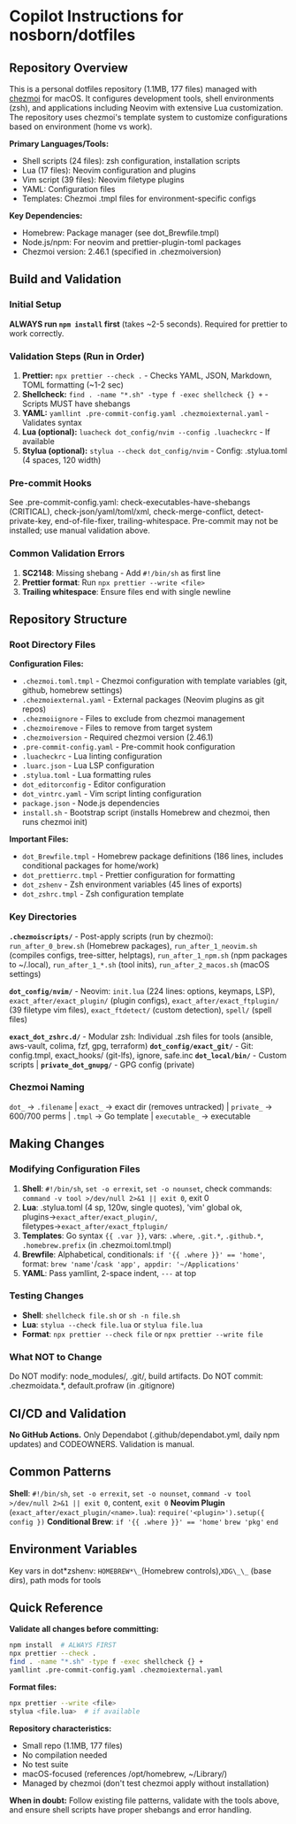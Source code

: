 # Copilot Instructions for nosborn/dotfiles

## Repository Overview

This is a personal dotfiles repository (1.1MB, 177 files) managed with [chezmoi](https://www.chezmoi.io) for macOS. It configures development tools, shell environments (zsh), and applications including Neovim with extensive Lua customization. The repository uses chezmoi's template system to customize configurations based on environment (home vs work).

**Primary Languages/Tools:**

- Shell scripts (24 files): zsh configuration, installation scripts
- Lua (17 files): Neovim configuration and plugins
- Vim script (39 files): Neovim filetype plugins
- YAML: Configuration files
- Templates: Chezmoi .tmpl files for environment-specific configs

**Key Dependencies:**

- Homebrew: Package manager (see dot_Brewfile.tmpl)
- Node.js/npm: For neovim and prettier-plugin-toml packages
- Chezmoi version: 2.46.1 (specified in .chezmoiversion)

## Build and Validation

### Initial Setup

**ALWAYS run `npm install` first** (takes ~2-5 seconds). Required for prettier to work correctly.

### Validation Steps (Run in Order)

1. **Prettier:** `npx prettier --check .` - Checks YAML, JSON, Markdown, TOML formatting (~1-2 sec)
2. **Shellcheck:** `find . -name "*.sh" -type f -exec shellcheck {} +` - Scripts MUST have shebangs
3. **YAML:** `yamllint .pre-commit-config.yaml .chezmoiexternal.yaml` - Validates syntax
4. **Lua (optional):** `luacheck dot_config/nvim --config .luacheckrc` - If available
5. **Stylua (optional):** `stylua --check dot_config/nvim` - Config: .stylua.toml (4 spaces, 120 width)

### Pre-commit Hooks

See .pre-commit-config.yaml: check-executables-have-shebangs (CRITICAL), check-json/yaml/toml/xml, check-merge-conflict, detect-private-key, end-of-file-fixer, trailing-whitespace. Pre-commit may not be installed; use manual validation above.

### Common Validation Errors

1. **SC2148**: Missing shebang - Add `#!/bin/sh` as first line
2. **Prettier format**: Run `npx prettier --write <file>`
3. **Trailing whitespace**: Ensure files end with single newline

## Repository Structure

### Root Directory Files

**Configuration Files:**

- `.chezmoi.toml.tmpl` - Chezmoi configuration with template variables (git, github, homebrew settings)
- `.chezmoiexternal.yaml` - External packages (Neovim plugins as git repos)
- `.chezmoiignore` - Files to exclude from chezmoi management
- `.chezmoiremove` - Files to remove from target system
- `.chezmoiversion` - Required chezmoi version (2.46.1)
- `.pre-commit-config.yaml` - Pre-commit hook configuration
- `.luacheckrc` - Lua linting configuration
- `.luarc.json` - Lua LSP configuration
- `.stylua.toml` - Lua formatting rules
- `dot_editorconfig` - Editor configuration
- `dot_vintrc.yaml` - Vim script linting configuration
- `package.json` - Node.js dependencies
- `install.sh` - Bootstrap script (installs Homebrew and chezmoi, then runs chezmoi init)

**Important Files:**

- `dot_Brewfile.tmpl` - Homebrew package definitions (186 lines, includes conditional packages for home/work)
- `dot_prettierrc.tmpl` - Prettier configuration for formatting
- `dot_zshenv` - Zsh environment variables (45 lines of exports)
- `dot_zshrc.tmpl` - Zsh configuration template

### Key Directories

**`.chezmoiscripts/`** - Post-apply scripts (run by chezmoi): `run_after_0_brew.sh` (Homebrew packages), `run_after_1_neovim.sh` (compiles configs, tree-sitter, helptags), `run_after_1_npm.sh` (npm packages to ~/.local), `run_after_1_*.sh` (tool inits), `run_after_2_macos.sh` (macOS settings)

**`dot_config/nvim/`** - Neovim: `init.lua` (224 lines: options, keymaps, LSP), `exact_after/exact_plugin/` (plugin configs), `exact_after/exact_ftplugin/` (39 filetype vim files), `exact_ftdetect/` (custom detection), `spell/` (spell files)

**`exact_dot_zshrc.d/`** - Modular zsh: Individual .zsh files for tools (ansible, aws-vault, colima, fzf, gpg, terraform)
**`dot_config/exact_git/`** - Git: config.tmpl, exact_hooks/ (git-lfs), ignore, safe.inc
**`dot_local/bin/`** - Custom scripts | **`private_dot_gnupg/`** - GPG config (private)

### Chezmoi Naming

`dot_` → `.filename` | `exact_` → exact dir (removes untracked) | `private_` → 600/700 perms | `.tmpl` → Go template | `executable_` → executable

## Making Changes

### Modifying Configuration Files

1. **Shell**: `#!/bin/sh`, `set -o errexit`, `set -o nounset`, check commands: `command -v tool >/dev/null 2>&1 || exit 0`, exit 0
2. **Lua**: .stylua.toml (4 sp, 120w, single quotes), 'vim' global ok, plugins→`exact_after/exact_plugin/`, filetypes→`exact_after/exact_ftplugin/`
3. **Templates**: Go syntax `{{ .var }}`, vars: `.where`, `.git.*`, `.github.*`, `.homebrew.prefix` (in .chezmoi.toml.tmpl)
4. **Brewfile**: Alphabetical, conditionals: `if '{{ .where }}' == 'home'`, format: `brew 'name'`/`cask 'app', appdir: '~/Applications'`
5. **YAML**: Pass yamllint, 2-space indent, `---` at top

### Testing Changes

- **Shell**: `shellcheck file.sh` or `sh -n file.sh`
- **Lua**: `stylua --check file.lua` or `stylua file.lua`
- **Format**: `npx prettier --check file` or `npx prettier --write file`

### What NOT to Change

Do NOT modify: node_modules/, .git/, build artifacts. Do NOT commit: .chezmoidata.\*, default.profraw (in .gitignore)

## CI/CD and Validation

**No GitHub Actions.** Only Dependabot (.github/dependabot.yml, daily npm updates) and CODEOWNERS. Validation is manual.

## Common Patterns

**Shell**: `#!/bin/sh`, `set -o errexit`, `set -o nounset`, `command -v tool >/dev/null 2>&1 || exit 0`, content, `exit 0`
**Neovim Plugin** (`exact_after/exact_plugin/<name>.lua`): `require('<plugin>').setup({ config })`
**Conditional Brew**: `if '{{ .where }}' == 'home'` `brew 'pkg'` `end`

## Environment Variables

Key vars in dot*zshenv: `HOMEBREW*\_`(Homebrew controls),`XDG\_\_` (base dirs), path mods for tools

## Quick Reference

**Validate all changes before committing:**

```bash
npm install  # ALWAYS FIRST
npx prettier --check .
find . -name "*.sh" -type f -exec shellcheck {} +
yamllint .pre-commit-config.yaml .chezmoiexternal.yaml
```

**Format files:**

```bash
npx prettier --write <file>
stylua <file.lua>  # if available
```

**Repository characteristics:**

- Small repo (1.1MB, 177 files)
- No compilation needed
- No test suite
- macOS-focused (references /opt/homebrew, ~/Library/)
- Managed by chezmoi (don't test chezmoi apply without installation)

**When in doubt:** Follow existing file patterns, validate with the tools above, and ensure shell scripts have proper shebangs and error handling.
